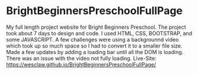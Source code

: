 # BrightBeginnersPreschoolFullPage
My full length project website for Bright Beginners Preschool. The project took about 7 days to design and code. I used HTML, CSS, BOOTSTRAP, and some JAVASCRIPT. A few challenges were using a backgrounnd video which took up so much space so I had to convert it to a smaller file size. Made a few updates by adding a loading bar until all the DOM is loading. There was an issue with the video not fully loading.
Live-Site: https://wesclaw.github.io/BrightBeginnersPreschoolFullPage/
